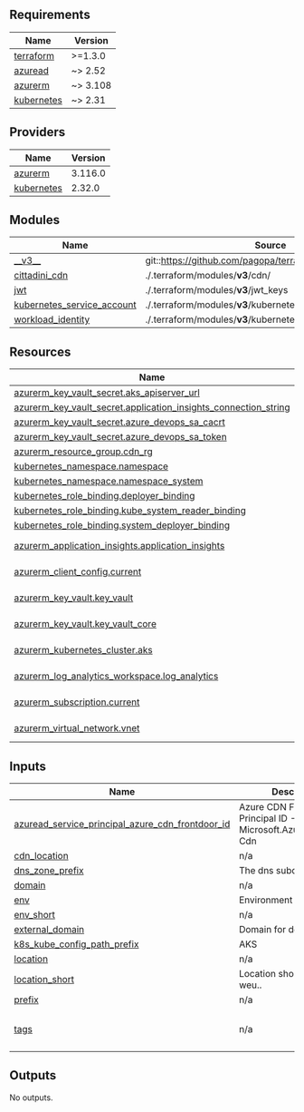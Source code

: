 <!-- markdownlint-disable -->
<!-- BEGIN_TF_DOCS -->
## Requirements

| Name | Version |
|------|---------|
| <a name="requirement_terraform"></a> [terraform](#requirement\_terraform) | >=1.3.0 |
| <a name="requirement_azuread"></a> [azuread](#requirement\_azuread) | ~> 2.52 |
| <a name="requirement_azurerm"></a> [azurerm](#requirement\_azurerm) | ~> 3.108 |
| <a name="requirement_kubernetes"></a> [kubernetes](#requirement\_kubernetes) | ~> 2.31 |

## Providers

| Name | Version |
|------|---------|
| <a name="provider_azurerm"></a> [azurerm](#provider\_azurerm) | 3.116.0 |
| <a name="provider_kubernetes"></a> [kubernetes](#provider\_kubernetes) | 2.32.0 |

## Modules

| Name | Source | Version |
|------|--------|---------|
| <a name="module___v3__"></a> [\_\_v3\_\_](#module\_\_\_v3\_\_) | git::https://github.com/pagopa/terraform-azurerm-v3.git | ab2cf6a43414f2cc80a9e51332182c26ad970f72 |
| <a name="module_cittadini_cdn"></a> [cittadini\_cdn](#module\_cittadini\_cdn) | ./.terraform/modules/__v3__/cdn/ | n/a |
| <a name="module_jwt"></a> [jwt](#module\_jwt) | ./.terraform/modules/__v3__/jwt_keys | n/a |
| <a name="module_kubernetes_service_account"></a> [kubernetes\_service\_account](#module\_kubernetes\_service\_account) | ./.terraform/modules/__v3__/kubernetes_service_account | n/a |
| <a name="module_workload_identity"></a> [workload\_identity](#module\_workload\_identity) | ./.terraform/modules/__v3__/kubernetes_workload_identity_init | n/a |

## Resources

| Name | Type |
|------|------|
| [azurerm_key_vault_secret.aks_apiserver_url](https://registry.terraform.io/providers/hashicorp/azurerm/latest/docs/resources/key_vault_secret) | resource |
| [azurerm_key_vault_secret.application_insights_connection_string](https://registry.terraform.io/providers/hashicorp/azurerm/latest/docs/resources/key_vault_secret) | resource |
| [azurerm_key_vault_secret.azure_devops_sa_cacrt](https://registry.terraform.io/providers/hashicorp/azurerm/latest/docs/resources/key_vault_secret) | resource |
| [azurerm_key_vault_secret.azure_devops_sa_token](https://registry.terraform.io/providers/hashicorp/azurerm/latest/docs/resources/key_vault_secret) | resource |
| [azurerm_resource_group.cdn_rg](https://registry.terraform.io/providers/hashicorp/azurerm/latest/docs/resources/resource_group) | resource |
| [kubernetes_namespace.namespace](https://registry.terraform.io/providers/hashicorp/kubernetes/latest/docs/resources/namespace) | resource |
| [kubernetes_namespace.namespace_system](https://registry.terraform.io/providers/hashicorp/kubernetes/latest/docs/resources/namespace) | resource |
| [kubernetes_role_binding.deployer_binding](https://registry.terraform.io/providers/hashicorp/kubernetes/latest/docs/resources/role_binding) | resource |
| [kubernetes_role_binding.kube_system_reader_binding](https://registry.terraform.io/providers/hashicorp/kubernetes/latest/docs/resources/role_binding) | resource |
| [kubernetes_role_binding.system_deployer_binding](https://registry.terraform.io/providers/hashicorp/kubernetes/latest/docs/resources/role_binding) | resource |
| [azurerm_application_insights.application_insights](https://registry.terraform.io/providers/hashicorp/azurerm/latest/docs/data-sources/application_insights) | data source |
| [azurerm_client_config.current](https://registry.terraform.io/providers/hashicorp/azurerm/latest/docs/data-sources/client_config) | data source |
| [azurerm_key_vault.key_vault](https://registry.terraform.io/providers/hashicorp/azurerm/latest/docs/data-sources/key_vault) | data source |
| [azurerm_key_vault.key_vault_core](https://registry.terraform.io/providers/hashicorp/azurerm/latest/docs/data-sources/key_vault) | data source |
| [azurerm_kubernetes_cluster.aks](https://registry.terraform.io/providers/hashicorp/azurerm/latest/docs/data-sources/kubernetes_cluster) | data source |
| [azurerm_log_analytics_workspace.log_analytics](https://registry.terraform.io/providers/hashicorp/azurerm/latest/docs/data-sources/log_analytics_workspace) | data source |
| [azurerm_subscription.current](https://registry.terraform.io/providers/hashicorp/azurerm/latest/docs/data-sources/subscription) | data source |
| [azurerm_virtual_network.vnet](https://registry.terraform.io/providers/hashicorp/azurerm/latest/docs/data-sources/virtual_network) | data source |

## Inputs

| Name | Description | Type | Default | Required |
|------|-------------|------|---------|:--------:|
| <a name="input_azuread_service_principal_azure_cdn_frontdoor_id"></a> [azuread\_service\_principal\_azure\_cdn\_frontdoor\_id](#input\_azuread\_service\_principal\_azure\_cdn\_frontdoor\_id) | Azure CDN Front Door Principal ID - Microsoft.AzureFrontDoor-Cdn | `string` | n/a | yes |
| <a name="input_cdn_location"></a> [cdn\_location](#input\_cdn\_location) | n/a | `string` | n/a | yes |
| <a name="input_dns_zone_prefix"></a> [dns\_zone\_prefix](#input\_dns\_zone\_prefix) | The dns subdomain. | `string` | n/a | yes |
| <a name="input_domain"></a> [domain](#input\_domain) | n/a | `string` | n/a | yes |
| <a name="input_env"></a> [env](#input\_env) | Environment | `string` | n/a | yes |
| <a name="input_env_short"></a> [env\_short](#input\_env\_short) | n/a | `string` | n/a | yes |
| <a name="input_external_domain"></a> [external\_domain](#input\_external\_domain) | Domain for delegation | `string` | n/a | yes |
| <a name="input_k8s_kube_config_path_prefix"></a> [k8s\_kube\_config\_path\_prefix](#input\_k8s\_kube\_config\_path\_prefix) | AKS | `string` | `"~/.kube"` | no |
| <a name="input_location"></a> [location](#input\_location) | n/a | `string` | n/a | yes |
| <a name="input_location_short"></a> [location\_short](#input\_location\_short) | Location short like eg: neu, weu.. | `string` | n/a | yes |
| <a name="input_prefix"></a> [prefix](#input\_prefix) | n/a | `string` | n/a | yes |
| <a name="input_tags"></a> [tags](#input\_tags) | n/a | `map(any)` | <pre>{<br>  "CreatedBy": "Terraform"<br>}</pre> | no |

## Outputs

No outputs.
<!-- END_TF_DOCS -->